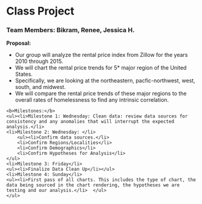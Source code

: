 <div>
<h1> Class Project</h1>
<h3> Team Members: Bikram, Renee, Jessica H.</h3>
<body> <b>Proposal:</b>
<ul><li>Our group will analyze the rental price index from Zillow for the years 2010 through 2015.</li>
	<li>We will chart the rental price trends for 5* major region of the United States.</li>
	<li>Specifically, we are looking at the northeastern, pacfic-northwest, west, south, and midwest.</li>
	<li>We will compare the rental price trends of these major regions to the overall rates of homelessness to find any intrinsic correlation. </li></ul>

	<b>Milestones:</b>
	<ul><li>Milestone 1: Wednesday: Clean data: review data sources for consistency and any anomalies that will interrupt the expected analysis.</li>
	<li>Milestone 2: Wednesday: </li>
		<ul><li>Confirm data sources.</li>
		<li>Confirm Regions/Localities</li>
		<li>Confirm Demographics</li> 
		<li>Confirm Hypotheses for Analysis</li>
	</ul>
	<li>Milestone 3: Friday</li>
	<ul><li>Finalize Data Clean Up</li></ul>
	<li>Milestone 4: Sunday</li>
	<ul><li>First pass of all charts. This includes the type of chart, the data being sourced in the chart rendering, the hypotheses we are testing and our analysis.</li>  </ul>
	</ul>
</body></div>